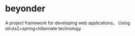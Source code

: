 # beyonder
A project framework for developing web applications， Using  struts2+spring+hibernate  technology
